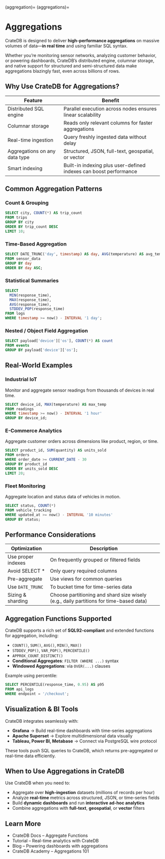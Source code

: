 (aggregation)=
(aggregations)=
# Aggregations

CrateDB is designed to deliver **high-performance aggregations** on massive volumes of data—**in real time** and using familiar SQL syntax.

Whether you’re monitoring sensor networks, analyzing customer behavior, or powering dashboards, CrateDB’s distributed engine, columnar storage, and native support for structured and semi-structured data make aggregations blazingly fast, even across billions of rows.



## Why Use CrateDB for Aggregations?

| Feature                       | Benefit                                                                 |
| ----------------------------- | ----------------------------------------------------------------------- |
| Distributed SQL engine        | Parallel execution across nodes ensures linear scalability              |
| Columnar storage              | Reads only relevant columns for faster aggregations                     |
| Real-time ingestion           | Query freshly ingested data without delay                               |
| Aggregations on any data type | Structured, JSON, full-text, geospatial, or vector                      |
| Smart indexing                | Built-in indexing plus user-defined indexes can boost performance       |



## Common Aggregation Patterns

### Count & Grouping

```sql
SELECT city, COUNT(*) AS trip_count
FROM trips
GROUP BY city
ORDER BY trip_count DESC
LIMIT 10;
```

### Time-Based Aggregation

```sql
SELECT DATE_TRUNC('day', timestamp) AS day, AVG(temperature) AS avg_temp
FROM sensor_data
GROUP BY day
ORDER BY day ASC;
```

### Statistical Summaries

```sql
SELECT
  MIN(response_time),
  MAX(response_time),
  AVG(response_time),
  STDDEV_POP(response_time)
FROM logs
WHERE timestamp >= now() - INTERVAL '1 day';
```

### Nested / Object Field Aggregation

```sql
SELECT payload['device']['os'], COUNT(*) AS count
FROM events
GROUP BY payload['device']['os'];
```



## Real-World Examples

### Industrial IoT

Monitor and aggregate sensor readings from thousands of devices in real time.

```sql
SELECT device_id, MAX(temperature) AS max_temp
FROM readings
WHERE timestamp >= now() - INTERVAL '1 hour'
GROUP BY device_id;
```

### E-Commerce Analytics

Aggregate customer orders across dimensions like product, region, or time.

```sql
SELECT product_id, SUM(quantity) AS units_sold
FROM orders
WHERE order_date >= CURRENT_DATE - 30
GROUP BY product_id
ORDER BY units_sold DESC
LIMIT 20;
```

### Fleet Monitoring

Aggregate location and status data of vehicles in motion.

```sql
SELECT status, COUNT(*)
FROM vehicle_tracking
WHERE updated_at >= now() - INTERVAL '10 minutes'
GROUP BY status;
```



## Performance Considerations

| Optimization       | Description                                                                            |
| ------------------ | -------------------------------------------------------------------------------------- |
| Use proper indexes | On frequently grouped or filtered fields                                               |
| Avoid SELECT \*    | Only query required columns                                                            |
| Pre-aggregate      | Use views for common queries                                                           |
| Use `DATE_TRUNC`   | To bucket time for time-series data                                                    |
| Sizing & sharding  | Choose partitioning and shard size wisely (e.g., daily partitions for time-based data) |



## Aggregation Functions Supported

CrateDB supports a rich set of **SQL92-compliant** and extended functions for aggregation, including:

* `COUNT()`, `SUM()`, `AVG()`, `MIN()`, `MAX()`
* `STDDEV_POP()`, `VAR_POP()`, `PERCENTILE()`
* `APPROX_COUNT_DISTINCT()`
* **Conditional Aggregates**: `FILTER (WHERE ...)` syntax
* **Windowed Aggregations**: via `OVER(...)` clauses

Example using percentile:

```sql
SELECT PERCENTILE(response_time, 0.95) AS p95
FROM api_logs
WHERE endpoint = '/checkout';
```



## Visualization & BI Tools

CrateDB integrates seamlessly with:

* **Grafana** → Build real-time dashboards with time-series aggregations
* **Apache Superset** → Explore multidimensional data visually
* **Tableau, Power BI, Metabase** → Connect via PostgreSQL wire protocol

These tools push SQL queries to CrateDB, which returns pre-aggregated or real-time data efficiently.



## When to Use Aggregations in CrateDB

Use CrateDB when you need to:

* Aggregate over **high-ingestion** datasets (millions of records per hour)
* Analyze **real-time** metrics across structured, JSON, or time-series fields
* Build **dynamic dashboards** and run **interactive ad-hoc analytics**
* Combine aggregations with **full-text**, **geospatial**, or **vector** filters



## Learn More

* CrateDB Docs – Aggregate Functions
* Tutorial – Real-time analytics with CrateDB
* Blog – Powering dashboards with aggregations
* CrateDB Academy – Aggregations 101
